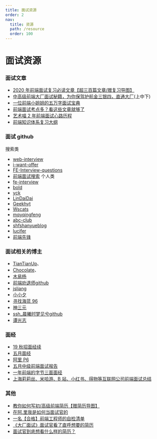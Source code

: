 ```yaml
---
title: 面试资源
order: 2
nav:
  title: 资源
  path: /resource
  order: 100
---
```


# 面试资源

### 面试文章

- [2020 年前端面试复习必读文章【超三百篇文章/赠复习导图】](https://juejin.im/post/6844904116339261447)
- [中高级前端大厂面试秘籍，为你保驾护航金三银四，直通大厂](https://juejin.im/post/6844903776512393224)(上中下)
- [一位前端小姐姐的五万字面试宝典](https://juejin.cn/post/6844904121380667399)
- [前端面试考点多？看这些文章就够了](https://juejin.cn/post/6844903577220349959)
- [艺术喵 2 年前端面试心路历程](https://juejin.cn/post/6844904113302568973)
- [前端知识体系复习大纲](https://juejin.cn/post/6867715946941775885)

### 面试 github

搜索类

- [web-interview](https://github.com/search?q=web-interview)
- [i-want-offer](https://github.com/search?q=i-want-offer&type=users)
- [FE-Interview-questions](https://github.com/search?q=FE-Interview-questions)
- [前端面试搜索](https://github.com/search?o=desc&p=1&q=%E5%89%8D%E7%AB%AF%E9%9D%A2%E8%AF%95&s=&type=Repositories)
  个人类
- [fe-interview](https://github.com/haizlin/fe-interview)
- [bold](https://github.com/forthealllight/blog)
- [yck](https://github.com/KieSun/Dream)
- [LinDaiDai](https://github.com/LinDaiDai/niubility-coding-js)
- [Geekhyt](https://github.com/Geekhyt/front-end-canteen/)
- [Wscats](https://github.com/Wscats/CV)
- [mqyqingfeng](https://github.com/mqyqingfeng/Blog)
- [abc-club](https://github.com/abc-club/js-paradise/blob/master/INTERVIEW.md)
- [shfshanyue](https://github.com/shfshanyue/Daily-Question)[blog](https://github.com/shfshanyue/blog)
- [lucifer](https://lucifer.ren/fe-interview/)
- [前端先锋](https://github.com/lgwebdream/FE-Interview)

### 面试相关的博主

- [TianTianUp](https://juejin.im/user/2348212569517645/posts)、
- [Chocolate](https://github.com/Chocolate1999/Front-end-learning-to-organize-notes/)、
- [木易杨](https://github.com/yygmind/blog)
- [前端劝退师](https://juejin.cn/user/3245414024218333)[github](https://github.com/roger-hiro/BlogFN)
- [jsliang](https://juejin.cn/user/3403743728515246)
- [小小夕](https://juejin.cn/user/33685593585023944)
- [寻找海蓝 96](https://juejin.cn/user/3808363978175662)
- [神三元](https://juejin.cn/user/430664257382462)
- [ssh\_晨曦时梦见兮](https://juejin.cn/user/2330620350708823)[github](https://github.com/sl1673495/blogs)
- [谭光志](https://juejin.cn/user/1433418893103645/posts)

### 面经

- [19 秋招面经](https://juejin.im/post/6844903657088122887)[续](https://juejin.im/post/6844903687752515597)
- [五月面经](https://juejin.im/post/6844904184135811086)
- [阿里 P6](https://juejin.cn/post/6844903928442667015)
- [五月中级前端面试报告](https://juejin.cn/post/6844904167002079239)
- [一年前端的字节三面面经](https://juejin.cn/post/6881431951702491143)
- [上海莉莉丝、米哈游、B 站、小红书、得物等互联网公司前端面试总结](https://juejin.cn/post/6896810576778166280)

### 其他

- [教你如何写初/高级前端简历【赠简历导图】](https://juejin.cn/post/6844904121368068103)
- [在阿.里我是如何当面试官的](https://juejin.cn/post/6844904093425598471)
- [一名【合格】前端工程师的自检清单](https://juejin.cn/post/6844903830887366670)
- [《大厂面试》面试官看了直呼想要的简历](https://juejin.cn/post/6844904034218803214)
- [面试官到底想看什么样的简历？](https://juejin.cn/post/6844903879973273607)


